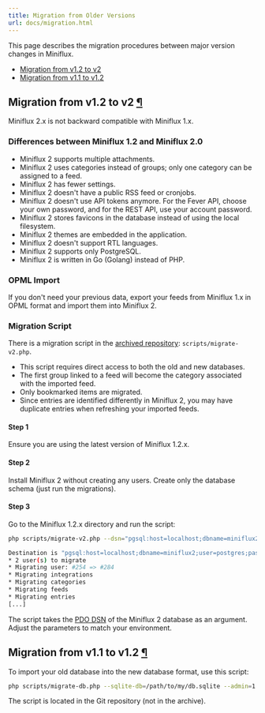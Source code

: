 ```yaml
---
title: Migration from Older Versions
url: docs/migration.html
---
```


This page describes the migration procedures between major version changes in Miniflux.

- [Migration from v1.2 to v2](#migrate-v2)
- [Migration from v1.1 to v1.2](#migrate-v1.2)

<h2 id="migrate-v2">Migration from v1.2 to v2 <a class="anchor" href="#migrate-v2" title="Permalink">¶</a></h2>

Miniflux 2.x is not backward compatible with Miniflux 1.x.

### Differences between Miniflux 1.2 and Miniflux 2.0

- Miniflux 2 supports multiple attachments.
- Miniflux 2 uses categories instead of groups; only one category can be assigned to a feed.
- Miniflux 2 has fewer settings.
- Miniflux 2 doesn't have a public RSS feed or cronjobs.
- Miniflux 2 doesn't use API tokens anymore. For the Fever API, choose your own password, and for the REST API, use your account password.
- Miniflux 2 stores favicons in the database instead of using the local filesystem.
- Miniflux 2 themes are embedded in the application.
- Miniflux 2 doesn't support RTL languages.
- Miniflux 2 supports only PostgreSQL.
- Miniflux 2 is written in Go (Golang) instead of PHP.

### OPML Import

If you don't need your previous data, export your feeds from Miniflux 1.x in OPML format and import them into Miniflux 2.

### Migration Script

There is a migration script in the [archived repository](https://github.com/miniflux/v1): `scripts/migrate-v2.php`.

- This script requires direct access to both the old and new databases.
- The first group linked to a feed will become the category associated with the imported feed.
- Only bookmarked items are migrated.
- Since entries are identified differently in Miniflux 2, you may have duplicate entries when refreshing your imported feeds.

#### Step 1

Ensure you are using the latest version of Miniflux 1.2.x.

#### Step 2

Install Miniflux 2 without creating any users. Create only the database schema (just run the migrations).

#### Step 3

Go to the Miniflux 1.2.x directory and run the script:

```bash
php scripts/migrate-v2.php --dsn="pgsql:host=localhost;dbname=miniflux2;user=postgres;password=postgres"

Destination is "pgsql:host=localhost;dbname=miniflux2;user=postgres;password=postgres"
* 2 user(s) to migrate
* Migrating user: #254 => #284
* Migrating integrations
* Migrating categories
* Migrating feeds
* Migrating entries
[...]
```

The script takes the [PDO DSN](http://php.net/manual/en/ref.pdo-pgsql.connection.php#refsect1-ref.pdo-pgsql.connection-examples) of the Miniflux 2 database as an argument. Adjust the parameters to match your environment.

<h2 id="migrate-v1.2">Migration from v1.1 to v1.2 <a class="anchor" href="#migrate-v1.2" title="Permalink">¶</a></h2>

To import your old database into the new database format, use this script:

```bash
php scripts/migrate-db.php --sqlite-db=/path/to/my/db.sqlite --admin=1
```

The script is located in the Git repository (not in the archive).
